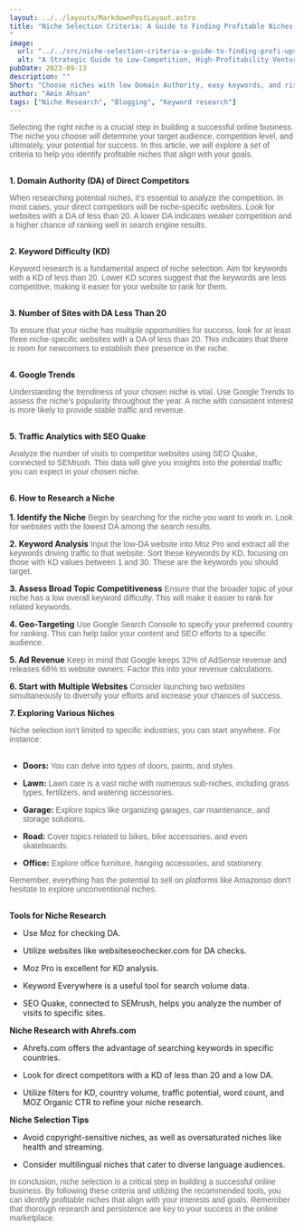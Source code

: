 ```yaml
---
layout: ../../layouts/MarkdownPostLayout.astro
title: "Niche Selection Criteria: A Guide to Finding Profitable Niches
"
image:
  url: "../../src/niche-selection-criteria-a-guide-to-finding-profi-upscaled.png"
  alt: "A Strategic Guide to Low-Competition, High-Profitability Ventures"
pubDate: 2023-09-13
description: ""
Short: "Choose niches with low Domain Authority, easy keywords, and rising Google Trends, using tools for online success."
author: "Amin Ahsan"
tags: ["Niche Research", "Blogging", "Keyword research"]
---
```


<span class="opacity-article">
Selecting the right niche is a crucial step in building a successful online business. The niche you choose will determine your target audience, competition level, and ultimately, your potential for success. In this article, we will explore a set of criteria to help you identify profitable niches that align with your goals.
<br><br>
</span>

**1. Domain Authority (DA) of Direct Competitors**

<span class="opacity-article">
When researching potential niches, it's essential to analyze the competition. In most cases, your direct competitors will be niche-specific websites. Look for websites with a DA of less than 20. A lower DA indicates weaker competition and a higher chance of ranking well in search engine results.
<br><br>
</span>

**2. Keyword Difficulty (KD)**

<span class="opacity-article">
    Keyword research is a fundamental aspect of niche selection. Aim for keywords with a KD of less than 20. Lower KD scores suggest that the keywords are less competitive, making it easier for your website to rank for them.
<br><br>
</span>

**3. Number of Sites with DA Less Than 20**

<span class="opacity-article">
To ensure that your niche has multiple opportunities for success, look for at least three niche-specific websites with a DA of less than 20. This indicates that there is room for newcomers to establish their presence in the niche.
<br><br>
</span>

**4. Google Trends**

<span class="opacity-article">
Understanding the trendiness of your chosen niche is vital. Use Google Trends to assess the niche's popularity throughout the year. A niche with consistent interest is more likely to provide stable traffic and revenue.
<br><br>
</span>

**5. Traffic Analytics with SEO Quake**

<span class="opacity-article">
Analyze the number of visits to competitor websites using SEO Quake, connected to SEMrush. This data will give you insights into the potential traffic you can expect in your chosen niche.
<br><br>
</span>

**6. How to Research a Niche**<br><br>
**1. Identify the Niche**<span class="opacity-article">
Begin by searching for the niche you want to work in. Look for websites with the lowest DA among the search results.<br>
</span>

**2. Keyword Analysis**<span class="opacity-article">
Input the low-DA website into Moz Pro and extract all the keywords driving traffic to that website. Sort these keywords by KD, focusing on those with KD values between 1 and 30. These are the keywords you should target.
<br>
</span>

**3. Assess Broad Topic Competitiveness**<span class="opacity-article">
Ensure that the broader topic of your niche has a low overall keyword difficulty. This will make it easier to rank for related keywords.
<br>

**4. Geo-Targeting**<span class="opacity-article">
Use Google Search Console to specify your preferred country for ranking. This can help tailor your content and SEO efforts to a specific audience.
<br>
</span>

**5. Ad Revenue**<span class="opacity-article">
Keep in mind that Google keeps 32% of AdSense revenue and releases 68% to website owners. Factor this into your revenue calculations.
<br>
</span>

**6. Start with Multiple Websites**<span class="opacity-article">
Consider launching two websites simultaneously to diversify your efforts and increase your chances of success.
<br>
</span>

**7. Exploring Various Niches**

<span class="opacity-article">
Niche selection isn't limited to specific industries; you can start anywhere. For instance:
<br><br>
</span>

- **Doors:**<span class="opacity-article">
  You can delve into types of doors, paints, and styles.
  <br>
  </span>

- **Lawn:**<span class="opacity-article">
  Lawn care is a vast niche with numerous sub-niches, including grass types, fertilizers, and watering accessories.
  <br>
  </span>

- **Garage:**<span class="opacity-article">
  Explore topics like organizing garages, car maintenance, and storage solutions.
  <br>
  </span>
- **Road:**<span class="opacity-article">
  Cover topics related to bikes, bike accessories, and even skateboards.
  <br>
  </span>
- **Office:**<span class="opacity-article">
  Explore office furniture, hanging accessories, and stationery.
  <br>
  </span>

<span class="opacity-article">
Remember, everything has the potential to sell on platforms like Amazonso don't hesitate to explore unconventional niches.
<br><br>
  </span>

**Tools for Niche Research**

- Use Moz for checking DA.

- Utilize websites like websiteseochecker.com for DA checks.

- Moz Pro is excellent for KD analysis.

- Keyword Everywhere is a useful tool for search volume data.

- SEO Quake, connected to SEMrush, helps you analyze the number of visits to specific sites.

**Niche Research with Ahrefs.com**

- Ahrefs.com offers the advantage of searching keywords in specific countries.

- Look for direct competitors with a KD of less than 20 and a low DA.

- Utilize filters for KD, country volume, traffic potential, word count,
  and MOZ Organic CTR to refine your niche research.

**Niche Selection Tips**

- Avoid copyright-sensitive niches, as well as oversaturated niches like health and streaming.

- Consider multilingual niches that cater to diverse language audiences.

<span class="opacity-article">
In conclusion, niche selection is a critical step in building a successful online business. By following these criteria and utilizing the recommended tools, you can identify profitable niches that align with your interests and goals. Remember that thorough research and persistence are key to your success in the online marketplace.
<br><br>
</span>

<style>

#bold{
font-weight: bold;
opacity: 1;
}

    .opacity-article{
    font-family: 'MerriWeather', sans-serif;
    text-align: justify;
    opacity:66%;

}

.italic{
font-style: italic;
}
</style>
